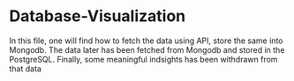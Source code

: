# Database-Visualization
In this file, one will find how to fetch the data using API, store the same into Mongodb.
The data later has been fetched from Mongodb and stored in the PostgreSQL.
Finally, some meaningful indsights has been withdrawn from that data 
